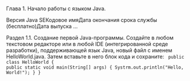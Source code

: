 Глава 1. Начало работы с языком Java.
<tr>
<td>Версия Java SE</td><td>Кодовое имя</td><td>Дата окончания срока службы (бесплатно)</td><td>Дата выпуска</td>
</tr>
<tr>
<td></td><td></td><td></td><td></td>
</tr>
<tr>
<td></td><td></td><td></td><td></td>
</tr>
<tr>
<td></td><td></td><td></td><td></td>
</tr>
<tr>
<td></td><td></td><td></td><td></td>
</tr>
<tr>
<td></td><td></td><td></td><td></td>
</tr>
...

Раздел 1.1. Создание первой Java-программы.
Создайте в любом текстовом редакторе или в любой IDE (интегрированной среде разработки), поддерживающей язык Java, новый файл с именем HelloWorld.java. Затем вставьте в него блок кода и сохраните:
<code>
public class HelloWorld {
    public static void main(String[] args) {
        Systrm.out.println("Hello, World!");
        }
    }
</code>
